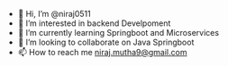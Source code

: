 - 👋 Hi, I’m @niraj0511
- 👀 I’m interested in backend Develpoment
- 🌱 I’m currently learning Springboot and Microservices
- 💞️ I’m looking to collaborate on Java Springboot
- 📫 How to reach me niraj.mutha9@gmail.com

<!---
niraj0511/niraj0511 is a ✨ special ✨ repository because its `README.md` (this file) appears on your GitHub profile.
You can click the Preview link to take a look at your changes.
--->
